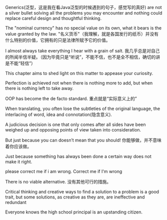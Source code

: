 Generics(泛型，这是我在看Java泛型的时候遇到的句子，感觉写的真好) are not a silver bullet solving all the problems you may encounter and nothing could replace careful design and thoughtful thinking.

The "nominal currency" has no special value on its own, what it bears is the value granted by the law. "名义货币"（我理解，就是各国发行的纸币）并没有什么特别的价值，它拥有的只是法律所赋予它的价值。

I almost always take everything I hear with a grain of salt. 我几乎总是对自己的所闻半信半疑。（因为毕竟只是“听说”，不能不信，也不是全不相信，确切的讲是不能“轻信”）

This chapter aims to shed light on this matter to appease your curiosity.

Perfection is achieved not when there is nothing more to add, but when there is nothing left to take away.

OOP has become the de facto standard. 重点就是“实际意义上的”

When translating, you often lose the subtleties of the original language, the interlacing of word, idea and connotation(隐含意义).

A judicious decision is one that only comes after all sides have been weighed up and opposing points of view taken into consideration.

But just because you can doesn’t mean that you should! 你能够做，并不意味着你应该做。

Just because something has always been done a certain way does not make it right.

please correct me if i am wrong. Correct me if I'm wrong

There is no viable alternative. 没有其他可行的措施。

Critical thinking and creative ways to find a solution to a problem is a good trait, but some solutions, as creative as they are, are ineffective and redundant

Everyone knows the high school principal is an upstanding citizen.